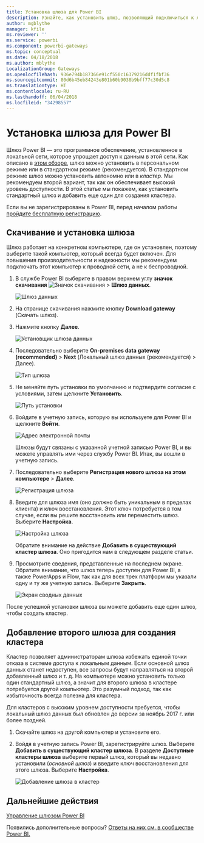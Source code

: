 ```yaml
---
title: Установка шлюза для Power BI
description: Узнайте, как установить шлюз, позволяющий подключиться к локальным источникам данных из Power BI.
author: mgblythe
manager: kfile
ms.reviewer: ''
ms.service: powerbi
ms.component: powerbi-gateways
ms.topic: conceptual
ms.date: 04/18/2018
ms.author: mblythe
LocalizationGroup: Gateways
ms.openlocfilehash: 936e794b187366e91cf550c16379216ddf1fbf36
ms.sourcegitcommit: 80d6b45eb84243e801b60b9038b9bff77c30d5c8
ms.translationtype: HT
ms.contentlocale: ru-RU
ms.lasthandoff: 06/04/2018
ms.locfileid: "34298557"
---
```

# <a name="install-a-gateway-for-power-bi"></a>Установка шлюза для Power BI

Шлюз Power BI — это программное обеспечение, установленное в локальной сети, которое упрощает доступ к данным в этой сети. Как описано в [этом обзоре](service-gateway-getting-started.md), шлюз можно установить в персональном режиме или в стандартном режиме (рекомендуется). В стандартном режиме шлюз можно установить автономно или в *кластер*. Мы рекомендуем второй вариант, так как он обеспечивает высокий уровень доступности. В этой статье мы покажем, как установить стандартный шлюз и добавить еще один для создания кластера.

Если вы не зарегистрированы в Power BI, перед началом работы [пройдите бесплатную регистрацию](https://app.powerbi.com/signupredirect?pbi_source=web).


## <a name="download-and-install-a-gateway"></a>Скачивание и установка шлюза

Шлюз работает на конкретном компьютере, где он установлен, поэтому выберите такой компьютер, который всегда будет включен. Для повышения производительности и надежности мы рекомендуем подключать этот компьютер к проводной сети, а не к беспроводной.

1. В службе Power BI выберите в правом верхнем углу **значок скачивания** ![Значок скачивания](media/service-gateway-install/icon-download.png) > **Шлюз данных**.

    ![Шлюз данных](media/service-gateway-install/data-gateway.png)

2. На странице скачивания нажмите кнопку **Download gateway** (Скачать шлюз).

3. Нажмите кнопку **Далее**.     

    ![Установщик шлюза данных](media/service-gateway-install/gateway-installer.png)

4. Последовательно выберите **On-premises data gateway (recommended)** > **Next** (Локальный шлюз данных (рекомендуется) > Далее).

    ![Тип шлюза](media/service-gateway-install/gateway-type.png)

5. Не меняйте путь установки по умолчанию и подтвердите согласие с условиями, затем щелкните **Установить**.

    ![Путь установки](media/service-gateway-install/install-path.png)

6. Войдите в учетную запись, которую вы используете для Power BI и щелкните **Войти**.

    ![Адрес электронной почты](media/service-gateway-install/email-address.png)

    Шлюзы будут связаны с указанной учетной записью Power BI, и вы можете управлять ими через службу Power BI. Итак, вы вошли в учетную запись.

7. Последовательно выберите **Регистрация нового шлюза на этом компьютере** > **Далее**.

    ![Регистрация шлюза](media/service-gateway-install/register-gateway.png)

8. Введите для шлюза имя (оно должно быть уникальным в пределах клиента) и ключ восстановления. Этот ключ потребуется в том случае, если вы решите восстановить или переместить шлюз. Выберите **Настройка**.

    ![Настройка шлюза](media/service-gateway-install/configure-gateway.png)

    Обратите внимание на действие **Добавить в существующий кластер шлюза**. Оно пригодится нам в следующем разделе статьи.

9. Просмотрите сведения, представленные на последнем экране. Обратите внимание, что шлюз теперь доступен для Power BI, а также PowerApps и Flow, так как для всех трех платформ мы указали одну и ту же учетную запись. Выберите **Закрыть**.

    ![Экран сводных данных](media/service-gateway-install/summary-screen.png)

После успешной установки шлюза вы можете добавить еще один шлюз, чтобы создать кластер.


## <a name="add-another-gateway-to-create-a-cluster"></a>Добавление второго шлюза для создания кластера

Кластер позволяет администраторам шлюза избежать единой точки отказа в системе доступа к локальным данным. Если основной шлюз данных станет недоступен, все запросы будут направляться на второй добавленный шлюз и т. д. На компьютере можно установить только один стандартный шлюз, а значит для второго шлюза в кластере потребуется другой компьютер. Это разумный подход, так как избыточность всегда полезна для кластера.

Для кластеров с высоким уровнем доступности требуется, чтобы локальный шлюз данных был обновлен до версии за ноябрь 2017 г. или более поздней.

1. Скачайте шлюз на другой компьютер и установите его.

2. Войдя в учетную запись Power BI, зарегистрируйте шлюз. Выберите **Добавить в существующий кластер шлюза**. В разделе **Доступные кластеры шлюза** выберите первый шлюз, который вы недавно установили (*основной шлюз*) и введите ключ восстановления для этого шлюза. Выберите **Настройка**.

    ![Добавление шлюза в кластер](media/service-gateway-install/add-cluster.png)


## <a name="next-steps"></a>Дальнейшие действия

[Управление шлюзом Power BI](service-gateway-manage.md)

Появились дополнительные вопросы? [Ответы на них см. в сообществе Power BI.](http://community.powerbi.com/)